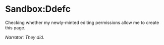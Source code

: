 # Sandbox:Ddefc
Checking whether my newly-minted editing permissions allow me to create this page.

*Narrator: They did.*
